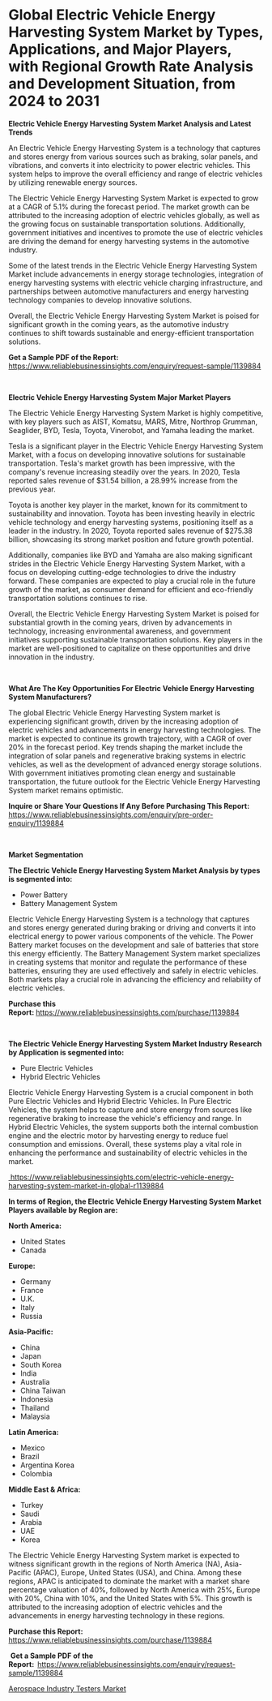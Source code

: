 <p><h1>Global Electric Vehicle Energy Harvesting System Market by Types, Applications, and Major Players, with Regional Growth Rate Analysis and Development Situation, from 2024 to 2031</h1></p><p><strong>Electric Vehicle Energy Harvesting System Market Analysis and Latest Trends</strong></p>
<p><p>An Electric Vehicle Energy Harvesting System is a technology that captures and stores energy from various sources such as braking, solar panels, and vibrations, and converts it into electricity to power electric vehicles. This system helps to improve the overall efficiency and range of electric vehicles by utilizing renewable energy sources.</p><p>The Electric Vehicle Energy Harvesting System Market is expected to grow at a CAGR of 5.1% during the forecast period. The market growth can be attributed to the increasing adoption of electric vehicles globally, as well as the growing focus on sustainable transportation solutions. Additionally, government initiatives and incentives to promote the use of electric vehicles are driving the demand for energy harvesting systems in the automotive industry.</p><p>Some of the latest trends in the Electric Vehicle Energy Harvesting System Market include advancements in energy storage technologies, integration of energy harvesting systems with electric vehicle charging infrastructure, and partnerships between automotive manufacturers and energy harvesting technology companies to develop innovative solutions.</p><p>Overall, the Electric Vehicle Energy Harvesting System Market is poised for significant growth in the coming years, as the automotive industry continues to shift towards sustainable and energy-efficient transportation solutions.</p></p>
<p><strong>Get a Sample PDF of the Report:&nbsp;</strong> <a href="https://www.reliablebusinessinsights.com/enquiry/request-sample/1139884">https://www.reliablebusinessinsights.com/enquiry/request-sample/1139884</a></p>
<p>&nbsp;</p>
<p><strong>Electric Vehicle Energy Harvesting System Major Market Players</strong></p>
<p><p>The Electric Vehicle Energy Harvesting System Market is highly competitive, with key players such as AIST, Komatsu, MARS, Mitre, Northrop Grumman, Seaglider, BYD, Tesla, Toyota, Vinerobot, and Yamaha leading the market. </p><p>Tesla is a significant player in the Electric Vehicle Energy Harvesting System Market, with a focus on developing innovative solutions for sustainable transportation. Tesla's market growth has been impressive, with the company's revenue increasing steadily over the years. In 2020, Tesla reported sales revenue of $31.54 billion, a 28.99% increase from the previous year. </p><p>Toyota is another key player in the market, known for its commitment to sustainability and innovation. Toyota has been investing heavily in electric vehicle technology and energy harvesting systems, positioning itself as a leader in the industry. In 2020, Toyota reported sales revenue of $275.38 billion, showcasing its strong market position and future growth potential. </p><p>Additionally, companies like BYD and Yamaha are also making significant strides in the Electric Vehicle Energy Harvesting System Market, with a focus on developing cutting-edge technologies to drive the industry forward. These companies are expected to play a crucial role in the future growth of the market, as consumer demand for efficient and eco-friendly transportation solutions continues to rise. </p><p>Overall, the Electric Vehicle Energy Harvesting System Market is poised for substantial growth in the coming years, driven by advancements in technology, increasing environmental awareness, and government initiatives supporting sustainable transportation solutions. Key players in the market are well-positioned to capitalize on these opportunities and drive innovation in the industry.</p></p>
<p>&nbsp;</p>
<p><strong>What Are The Key Opportunities For Electric Vehicle Energy Harvesting System Manufacturers?</strong></p>
<p><p>The global Electric Vehicle Energy Harvesting System market is experiencing significant growth, driven by the increasing adoption of electric vehicles and advancements in energy harvesting technologies. The market is expected to continue its growth trajectory, with a CAGR of over 20% in the forecast period. Key trends shaping the market include the integration of solar panels and regenerative braking systems in electric vehicles, as well as the development of advanced energy storage solutions. With government initiatives promoting clean energy and sustainable transportation, the future outlook for the Electric Vehicle Energy Harvesting System market remains optimistic.</p></p>
<p><strong>Inquire or Share Your Questions If Any Before Purchasing This Report:</strong> <a href="https://www.reliablebusinessinsights.com/enquiry/pre-order-enquiry/1139884">https://www.reliablebusinessinsights.com/enquiry/pre-order-enquiry/1139884</a></p>
<p>&nbsp;</p>
<p><strong>Market Segmentation</strong></p>
<p><strong>The Electric Vehicle Energy Harvesting System Market Analysis by types is segmented into:</strong></p>
<p><ul><li>Power Battery</li><li>Battery Management System</li></ul></p>
<p><p>Electric Vehicle Energy Harvesting System is a technology that captures and stores energy generated during braking or driving and converts it into electrical energy to power various components of the vehicle. The Power Battery market focuses on the development and sale of batteries that store this energy efficiently. The Battery Management System market specializes in creating systems that monitor and regulate the performance of these batteries, ensuring they are used effectively and safely in electric vehicles. Both markets play a crucial role in advancing the efficiency and reliability of electric vehicles.</p></p>
<p><strong>Purchase this Report:&nbsp;</strong><a href="https://www.reliablebusinessinsights.com/purchase/1139884">https://www.reliablebusinessinsights.com/purchase/1139884</a></p>
<p>&nbsp;</p>
<p><strong>The Electric Vehicle Energy Harvesting System Market Industry Research by Application is segmented into:</strong></p>
<p><ul><li>Pure Electric Vehicles</li><li>Hybrid Electric Vehicles</li></ul></p>
<p><p>Electric Vehicle Energy Harvesting System is a crucial component in both Pure Electric Vehicles and Hybrid Electric Vehicles. In Pure Electric Vehicles, the system helps to capture and store energy from sources like regenerative braking to increase the vehicle's efficiency and range. In Hybrid Electric Vehicles, the system supports both the internal combustion engine and the electric motor by harvesting energy to reduce fuel consumption and emissions. Overall, these systems play a vital role in enhancing the performance and sustainability of electric vehicles in the market.</p></p>
<p><a href="https://www.reliablebusinessinsights.com/electric-vehicle-energy-harvesting-system-market-in-global-r1139884">&nbsp;https://www.reliablebusinessinsights.com/electric-vehicle-energy-harvesting-system-market-in-global-r1139884</a></p>
<p><strong>In terms of Region, the Electric Vehicle Energy Harvesting System Market Players available by Region are:</strong></p>
<p>
    <p> <strong> North America: </strong>
        <ul>
            <li>United States</li>
            <li>Canada</li>
        </ul>
        </p> 
    <p> <strong> Europe: </strong>
        <ul>
            <li>Germany</li>
            <li>France</li>
            <li>U.K.</li>
            <li>Italy</li>
            <li>Russia</li>
        </ul>
        </p> 
    <p> <strong> Asia-Pacific: </strong>
        <ul>
            <li>China</li>
            <li>Japan</li>
            <li>South Korea</li>
            <li>India</li>
            <li>Australia</li>
            <li>China Taiwan</li>
            <li>Indonesia</li>
            <li>Thailand</li>
            <li>Malaysia</li>
        </ul>
        </p> 
    <p> <strong> Latin America: </strong>
        <ul>
            <li>Mexico</li>
            <li>Brazil</li>
            <li>Argentina Korea</li>
            <li>Colombia</li>
        </ul>
        </p> 
    <p> <strong> Middle East & Africa: </strong>
        <ul>
            <li>Turkey</li>
            <li>Saudi</li>
            <li>Arabia</li>
            <li>UAE</li>
            <li>Korea</li>
        </ul>
    </p>
    </p>
<p><p>The Electric Vehicle Energy Harvesting System market is expected to witness significant growth in the regions of North America (NA), Asia-Pacific (APAC), Europe, United States (USA), and China. Among these regions, APAC is anticipated to dominate the market with a market share percentage valuation of 40%, followed by North America with 25%, Europe with 20%, China with 10%, and the United States with 5%. This growth is attributed to the increasing adoption of electric vehicles and the advancements in energy harvesting technology in these regions.</p></p>
<p><strong>Purchase this Report: </strong><a href="https://www.reliablebusinessinsights.com/purchase/1139884">https://www.reliablebusinessinsights.com/purchase/1139884</a></p>
<p>&nbsp;<strong>Get a Sample PDF of the Report:&nbsp;&nbsp;</strong><a href="https://www.reliablebusinessinsights.com/enquiry/request-sample/1139884">https://www.reliablebusinessinsights.com/enquiry/request-sample/1139884</a></p>
<p><strong></strong></p>
<p><p><a href="https://github.com/changoleonlaverguenzanoexiste/Market-Research-Report-List-4/blob/main/aerospace-industry-testers-market.md">Aerospace Industry Testers Market</a></p></p>
